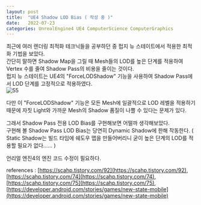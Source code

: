 ```yaml
---
layout: post
title:  "UE4 Shadow LOD Bias ( 작성 중 )"
date:   2022-07-23
categories: UnrealEngine4 UE4 ComputerScience ComputerGraphics
---         
```

                
최근에 여러 렌더링 최적화 테크닉들을 공부하던 중 펍지 뉴 스테이트에서 적용한 최적화 기법을 보았다.         
간단히 말하면 Shadow Map을 그릴 때 Mesh들의 LOD를 높은 단계를 적용하여 Vertex 수를 줄여 Shadow Pass의 비용을 줄이는 것이다.          
펍지 뉴 스테이트는 UE4의 "ForceLODShadow" 기능을 사용하여 Shadow Pass에서 LOD 단계를 고정적으로 적용하였다.         
![55](https://user-images.githubusercontent.com/33873804/180611658-42c14282-fbe6-4287-9dc2-929a0923873e.png)            
               
다만 이 "ForceLODShadow" 기능은 모든 Mesh에 일괄적으로 LOD 레벨을 적용하기 때문에 자칫 Light와 가까운 Mesh의 Shadow 품질이 나쁠 수 있다는 문제가 있다.        

그래서 Shadow Pass 전용 LOD Bias를 구현해보면 어떨까 생각해보았다.       
구현해 볼 Shadow Pass LOD Bias는 당연히 Dynamic Shadow에 한해 작동한다. ( Static Shadow는 빌드 타임에 쉐도우 맵을 만들어버리니 굳이 높은 단계의 LOD를 적용할 필요가 없다...... )        
           
언리얼 엔진4의 엔진 코드 수정이 필요하다.               


references : [https://scahp.tistory.com/92](https://scahp.tistory.com/92), [https://scahp.tistory.com/74](https://scahp.tistory.com/74), [https://scahp.tistory.com/75](https://scahp.tistory.com/75), [https://developer.android.com/stories/games/new-state-mobile](https://developer.android.com/stories/games/new-state-mobile)          
